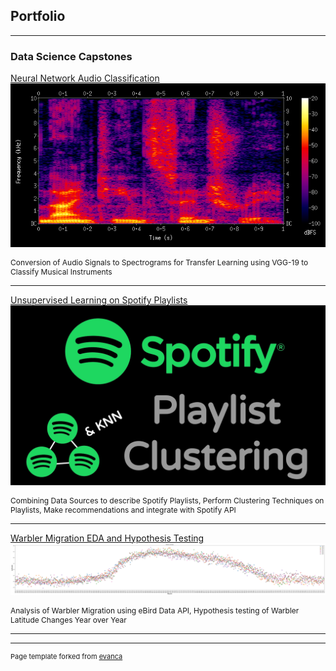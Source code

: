 ## Portfolio

---

### Data Science Capstones

[Neural Network Audio Classification](https://github.com/georgetballa/Audio_Instrument_Classifier)
<img src="images/specsample.png"/>
<p style="font-size:12px">Conversion of Audio Signals to Spectrograms for Transfer Learning using VGG-19 to Classify Musical Instruments</p>

---
[Unsupervised Learning on Spotify Playlists](https://georgetballa.github.io/Spotify_Clustering/)
<img src="images/spotify_clustering.png"/>
<p style="font-size:12px">Combining Data Sources to describe Spotify Playlists, Perform Clustering Techniques on Playlists, Make recommendations and integrate with Spotify API</p>

---
[Warbler Migration EDA and Hypothesis Testing](https://github.com/georgetballa/Warbler_Migration)
<img src="images/5_years_migrations.jpg"/>
<p style="font-size:12px">Analysis of Warbler Migration using eBird Data API, Hypothesis testing of Warbler Latitude Changes Year over Year</p>

---



---
<p style="font-size:11px">Page template forked from <a href="https://github.com/evanca/quick-portfolio">evanca</a></p>
<!-- Remove above link if you don't want to attibute -->
